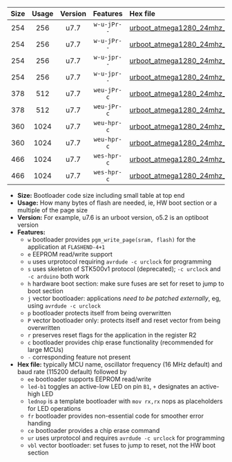 |Size|Usage|Version|Features|Hex file|
|:-:|:-:|:-:|:-:|:--|
|254|256|u7.7|`w-u-jPr--`|[urboot_atmega1280_24mhz_115200bps_led+b7_ur_vbl.hex](https://raw.githubusercontent.com/stefanrueger/urboot.hex/main/mcus/atmega1280/fcpu_24mhz/115200_bps/urboot_atmega1280_24mhz_115200bps_led+b7_ur_vbl.hex)|
|254|256|u7.7|`w-u-jPr--`|[urboot_atmega1280_24mhz_115200bps_lednop_ur_vbl.hex](https://raw.githubusercontent.com/stefanrueger/urboot.hex/main/mcus/atmega1280/fcpu_24mhz/115200_bps/urboot_atmega1280_24mhz_115200bps_lednop_ur_vbl.hex)|
|254|256|u7.7|`w-u-jpr--`|[urboot_atmega1280_24mhz_115200bps_led+b7_fr_ur_vbl.hex](https://raw.githubusercontent.com/stefanrueger/urboot.hex/main/mcus/atmega1280/fcpu_24mhz/115200_bps/urboot_atmega1280_24mhz_115200bps_led+b7_fr_ur_vbl.hex)|
|254|256|u7.7|`w-u-jpr--`|[urboot_atmega1280_24mhz_115200bps_lednop_fr_ur_vbl.hex](https://raw.githubusercontent.com/stefanrueger/urboot.hex/main/mcus/atmega1280/fcpu_24mhz/115200_bps/urboot_atmega1280_24mhz_115200bps_lednop_fr_ur_vbl.hex)|
|378|512|u7.7|`weu-jPr-c`|[urboot_atmega1280_24mhz_115200bps_ee_led+b7_fr_ce_ur_vbl.hex](https://raw.githubusercontent.com/stefanrueger/urboot.hex/main/mcus/atmega1280/fcpu_24mhz/115200_bps/urboot_atmega1280_24mhz_115200bps_ee_led+b7_fr_ce_ur_vbl.hex)|
|378|512|u7.7|`weu-jPr-c`|[urboot_atmega1280_24mhz_115200bps_ee_lednop_fr_ce_ur_vbl.hex](https://raw.githubusercontent.com/stefanrueger/urboot.hex/main/mcus/atmega1280/fcpu_24mhz/115200_bps/urboot_atmega1280_24mhz_115200bps_ee_lednop_fr_ce_ur_vbl.hex)|
|360|1024|u7.7|`weu-hpr-c`|[urboot_atmega1280_24mhz_115200bps_ee_led+b7_fr_ce_ur.hex](https://raw.githubusercontent.com/stefanrueger/urboot.hex/main/mcus/atmega1280/fcpu_24mhz/115200_bps/urboot_atmega1280_24mhz_115200bps_ee_led+b7_fr_ce_ur.hex)|
|360|1024|u7.7|`weu-hpr-c`|[urboot_atmega1280_24mhz_115200bps_ee_lednop_fr_ce_ur.hex](https://raw.githubusercontent.com/stefanrueger/urboot.hex/main/mcus/atmega1280/fcpu_24mhz/115200_bps/urboot_atmega1280_24mhz_115200bps_ee_lednop_fr_ce_ur.hex)|
|466|1024|u7.7|`wes-hpr-c`|[urboot_atmega1280_24mhz_115200bps_ee_led+b7_fr_ce.hex](https://raw.githubusercontent.com/stefanrueger/urboot.hex/main/mcus/atmega1280/fcpu_24mhz/115200_bps/urboot_atmega1280_24mhz_115200bps_ee_led+b7_fr_ce.hex)|
|466|1024|u7.7|`wes-hpr-c`|[urboot_atmega1280_24mhz_115200bps_ee_lednop_fr_ce.hex](https://raw.githubusercontent.com/stefanrueger/urboot.hex/main/mcus/atmega1280/fcpu_24mhz/115200_bps/urboot_atmega1280_24mhz_115200bps_ee_lednop_fr_ce.hex)|

- **Size:** Bootloader code size including small table at top end
- **Usage:** How many bytes of flash are needed, ie, HW boot section or a multiple of the page size
- **Version:** For example, u7.6 is an urboot version, o5.2 is an optiboot version
- **Features:**
  + `w` bootloader provides `pgm_write_page(sram, flash)` for the application at `FLASHEND-4+1`
  + `e` EEPROM read/write support
  + `u` uses urprotocol requiring `avrdude -c urclock` for programming
  + `s` uses skeleton of STK500v1 protocol (deprecated); `-c urclock` and `-c arduino` both work
  + `h` hardware boot section: make sure fuses are set for reset to jump to boot section
  + `j` vector bootloader: applications *need to be patched externally*, eg, using `avrdude -c urclock`
  + `p` bootloader protects itself from being overwritten
  + `P` vector bootloader only: protects itself and reset vector from being overwritten
  + `r` preserves reset flags for the application in the register R2
  + `c` bootloader provides chip erase functionality (recommended for large MCUs)
  + `-` corresponding feature not present
- **Hex file:** typically MCU name, oscillator frequency (16 MHz default) and baud rate (115200 default) followed by
  + `ee` bootloader supports EEPROM read/write
  + `led-b1` toggles an active-low LED on pin `B1`, `+` designates an active-high LED
  + `lednop` is a template bootloader with `mov rx,rx` nops as placeholders for LED operations
  + `fr` bootloader provides non-essential code for smoother error handing
  + `ce` bootloader provides a chip erase command
  + `ur` uses urprotocol and requires `avrdude -c urclock` for programming
  + `vbl` vector bootloader: set fuses to jump to reset, not the HW boot section
